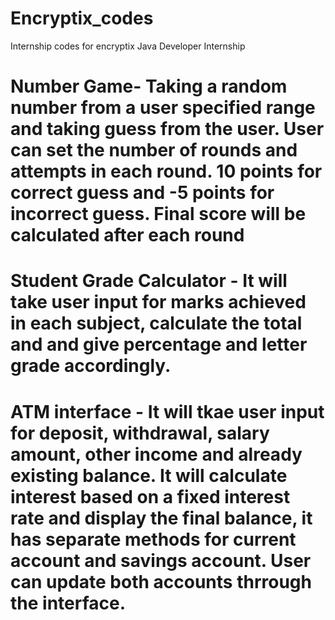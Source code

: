 # Encryptix_codes
Internship codes for encryptix Java Developer Internship
# Number Game- Taking a random number from a user specified range and taking guess from the user. User can set the number of rounds and attempts in each round. 10 points for correct guess and -5 points for incorrect guess. Final score will be calculated after each round

# Student Grade Calculator - It will take user input for marks achieved in each subject, calculate the total and and give percentage and letter grade accordingly.

# ATM interface - It will tkae user input for deposit, withdrawal, salary amount, other income and already existing balance. It will calculate interest based on a fixed interest rate and display the final balance, it has separate methods for current account and savings account. User can update both accounts thrrough the interface.
